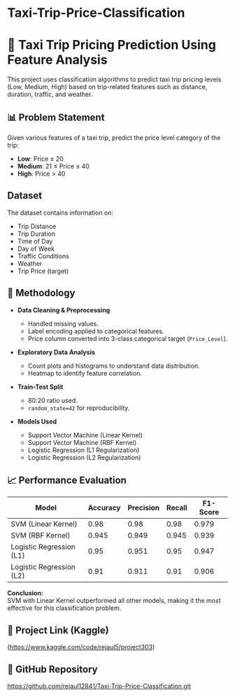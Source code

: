 # Taxi-Trip-Price-Classification
# 🚕 Taxi Trip Pricing Prediction Using Feature Analysis

This project uses classification algorithms to predict taxi trip pricing levels (Low, Medium, High) based on trip-related features such as distance, duration, traffic, and weather.

## 📊 Problem Statement

Given various features of a taxi trip, predict the price level category of the trip:
- **Low**: Price ≤ 20
- **Medium**: 21 ≤ Price ≤ 40
- **High**: Price > 40

##  Dataset

The dataset contains information on:
- Trip Distance
- Trip Duration
- Time of Day
- Day of Week
- Traffic Conditions
- Weather
- Trip Price (target)

## 🧪 Methodology

- **Data Cleaning & Preprocessing**
  - Handled missing values.
  - Label encoding applied to categorical features.
  - Price column converted into 3-class categorical target (`Price_Level`).

- **Exploratory Data Analysis**
  - Count plots and histograms to understand data distribution.
  - Heatmap to identify feature correlation.

- **Train-Test Split**
  - 80:20 ratio used.
  - `random_state=42` for reproducibility.

- **Models Used**
  - Support Vector Machine (Linear Kernel)
  - Support Vector Machine (RBF Kernel)
  - Logistic Regression (L1 Regularization)
  - Logistic Regression (L2 Regularization)

## 📈 Performance Evaluation

| Model                      | Accuracy | Precision | Recall | F1-Score |
|---------------------------|----------|-----------|--------|----------|
| SVM (Linear Kernel)       | 0.98     | 0.98      | 0.98   | 0.979    |
| SVM (RBF Kernel)          | 0.945    | 0.949     | 0.945  | 0.939    |
| Logistic Regression (L1)  | 0.95     | 0.951     | 0.95   | 0.947    |
| Logistic Regression (L2)  | 0.91     | 0.911     | 0.91   | 0.906    |

**Conclusion:**  
SVM with Linear Kernel outperformed all other models, making it the most effective for this classification problem.

## 📎 Project Link (Kaggle)
(https://www.kaggle.com/code/rejaul5/project303)

## 📎 GitHub Repository
https://github.com/rejaul12841/Taxi-Trip-Price-Classification.git
